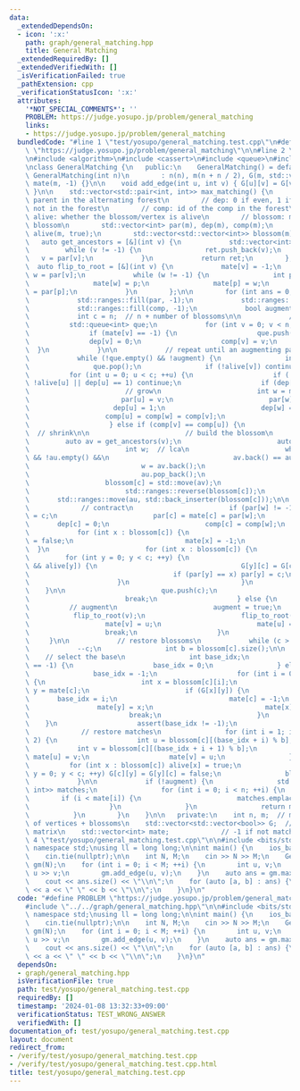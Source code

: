 ```yaml
---
data:
  _extendedDependsOn:
  - icon: ':x:'
    path: graph/general_matching.hpp
    title: General Matching
  _extendedRequiredBy: []
  _extendedVerifiedWith: []
  _isVerificationFailed: true
  _pathExtension: cpp
  _verificationStatusIcon: ':x:'
  attributes:
    '*NOT_SPECIAL_COMMENTS*': ''
    PROBLEM: https://judge.yosupo.jp/problem/general_matching
    links:
    - https://judge.yosupo.jp/problem/general_matching
  bundledCode: "#line 1 \"test/yosupo/general_matching.test.cpp\"\n#define PROBLEM\
    \ \"https://judge.yosupo.jp/problem/general_matching\"\n\n#line 2 \"graph/general_matching.hpp\"\
    \n#include <algorithm>\n#include <cassert>\n#include <queue>\n#include <vector>\n\
    \nclass GeneralMatching {\n   public:\n    GeneralMatching() = default;\n    explicit\
    \ GeneralMatching(int n)\n        : n(n), m(n + n / 2), G(m, std::vector<bool>(m)),\
    \ mate(m, -1) {}\n\n    void add_edge(int u, int v) { G[u][v] = G[v][u] = true;\
    \ }\n\n    std::vector<std::pair<int, int>> max_matching() {\n        // par:\
    \ parent in the alternating forest\n        // dep: 0 if even, 1 if odd, -1 if\
    \ not in the forest\n        // comp: id of the comp in the forest\n        //\
    \ alive: whether the blossom/vertex is alive\n        // blossom: members of the\
    \ blossom\n        std::vector<int> par(m), dep(m), comp(m);\n        std::vector<bool>\
    \ alive(m, true);\n        std::vector<std::vector<int>> blossom(m);\n\n     \
    \   auto get_ancestors = [&](int v) {\n            std::vector<int> ret;\n   \
    \         while (v != -1) {\n                ret.push_back(v);\n             \
    \   v = par[v];\n            }\n            return ret;\n        };\n\n      \
    \  auto flip_to_root = [&](int v) {\n            mate[v] = -1;\n            int\
    \ w = par[v];\n            while (w != -1) {\n                int p = par[w];\n\
    \                mate[w] = p;\n                mate[p] = w;\n                w\
    \ = par[p];\n            }\n        };\n\n        for (int ans = 0;; ++ans) {\n\
    \            std::ranges::fill(par, -1);\n            std::ranges::fill(dep, -1);\n\
    \            std::ranges::fill(comp, -1);\n            bool augment = false;\n\
    \            int c = n;  // n + number of blossoms\n\n            // seed\n  \
    \          std::queue<int> que;\n            for (int v = 0; v < n; ++v) {\n \
    \               if (mate[v] == -1) {\n                    que.push(v);\n     \
    \               dep[v] = 0;\n                    comp[v] = v;\n              \
    \  }\n            }\n\n            // repeat until an augmenting path is found\n\
    \            while (!que.empty() && !augment) {\n                int v = que.front();\n\
    \                que.pop();\n                if (!alive[v]) continue;\n      \
    \          for (int u = 0; u < c; ++u) {\n                    if (!G[v][u] ||\
    \ !alive[u] || dep[u] == 1) continue;\n                    if (dep[u] == -1) {\n\
    \                        // grow\n                        int w = mate[u];\n \
    \                       par[u] = v;\n                        par[w] = u;\n   \
    \                     dep[u] = 1;\n                        dep[w] = 0;\n     \
    \                   comp[u] = comp[w] = comp[v];\n                        que.push(w);\n\
    \                    } else if (comp[v] == comp[u]) {\n                      \
    \  // shrink\n\n                        // build the blossom\n               \
    \         auto av = get_ancestors(v);\n                        auto au = get_ancestors(u);\n\
    \                        int w;  // lca\n                        while (!av.empty()\
    \ && !au.empty() &&\n                               av.back() == au.back()) {\n\
    \                            w = av.back();\n                            av.pop_back();\n\
    \                            au.pop_back();\n                        }\n     \
    \                   blossom[c] = std::move(av);\n                        blossom[c].push_back(w);\n\
    \                        std::ranges::reverse(blossom[c]);\n                 \
    \       std::ranges::move(au, std::back_inserter(blossom[c]));\n\n           \
    \             // contract\n                        if (par[w] != -1) mate[par[w]]\
    \ = c;\n                        par[c] = mate[c] = par[w];\n                 \
    \       dep[c] = 0;\n                        comp[c] = comp[w];\n            \
    \            for (int x : blossom[c]) {\n                            alive[x]\
    \ = false;\n                            mate[x] = -1;\n                      \
    \  }\n                        for (int x : blossom[c]) {\n                   \
    \         for (int y = 0; y < c; ++y) {\n                                if (G[x][y]\
    \ && alive[y]) {\n                                    G[y][c] = G[c][y] = true;\n\
    \                                    if (par[y] == x) par[y] = c;\n          \
    \                      }\n                            }\n                    \
    \    }\n\n                        que.push(c);\n                        ++c;\n\
    \                        break;\n                    } else {\n              \
    \          // augment\n                        augment = true;\n             \
    \           flip_to_root(v);\n                        flip_to_root(u);\n     \
    \                   mate[v] = u;\n                        mate[u] = v;\n     \
    \                   break;\n                    }\n                }\n       \
    \     }\n\n            // restore blossoms\n            while (c > n) {\n    \
    \            --c;\n                int b = blossom[c].size();\n\n            \
    \    // select the base\n                int base_idx;\n                if (mate[c]\
    \ == -1) {\n                    base_idx = 0;\n                } else {\n    \
    \                base_idx = -1;\n                    for (int i = 0; i < b; ++i)\
    \ {\n                        int x = blossom[c][i];\n                        int\
    \ y = mate[c];\n                        if (G[x][y]) {\n                     \
    \       base_idx = i;\n                            mate[c] = -1;\n           \
    \                 mate[y] = x;\n                            mate[x] = y;\n   \
    \                         break;\n                        }\n                \
    \    }\n                    assert(base_idx != -1);\n                }\n\n   \
    \             // restore matches\n                for (int i = 1; i < b; i +=\
    \ 2) {\n                    int u = blossom[c][(base_idx + i) % b];\n        \
    \            int v = blossom[c][(base_idx + i + 1) % b];\n                   \
    \ mate[u] = v;\n                    mate[v] = u;\n                }\n\n      \
    \          for (int x : blossom[c]) alive[x] = true;\n                for (int\
    \ y = 0; y < c; ++y) G[c][y] = G[y][c] = false;\n                blossom[c].clear();\n\
    \            }\n\n            if (!augment) {\n                std::vector<std::pair<int,\
    \ int>> matches;\n                for (int i = 0; i < n; ++i) {\n            \
    \        if (i < mate[i]) {\n                        matches.emplace_back(i, mate[i]);\n\
    \                    }\n                }\n                return matches;\n \
    \           }\n        }\n    }\n\n   private:\n    int n, m;  // m: maximum number\
    \ of vertices + blossoms\n    std::vector<std::vector<bool>> G;  // adjacency\
    \ matrix\n    std::vector<int> mate;             // -1 if not matched\n};\n#line\
    \ 4 \"test/yosupo/general_matching.test.cpp\"\n\n#include <bits/stdc++.h>\nusing\
    \ namespace std;\nusing ll = long long;\n\nint main() {\n    ios_base::sync_with_stdio(false);\n\
    \    cin.tie(nullptr);\n\n    int N, M;\n    cin >> N >> M;\n    GeneralMatching\
    \ gm(N);\n    for (int i = 0; i < M; ++i) {\n        int u, v;\n        cin >>\
    \ u >> v;\n        gm.add_edge(u, v);\n    }\n    auto ans = gm.max_matching();\n\
    \    cout << ans.size() << \"\\n\";\n    for (auto [a, b] : ans) {\n        cout\
    \ << a << \" \" << b << \"\\n\";\n    }\n}\n"
  code: "#define PROBLEM \"https://judge.yosupo.jp/problem/general_matching\"\n\n\
    #include \"../../graph/general_matching.hpp\"\n\n#include <bits/stdc++.h>\nusing\
    \ namespace std;\nusing ll = long long;\n\nint main() {\n    ios_base::sync_with_stdio(false);\n\
    \    cin.tie(nullptr);\n\n    int N, M;\n    cin >> N >> M;\n    GeneralMatching\
    \ gm(N);\n    for (int i = 0; i < M; ++i) {\n        int u, v;\n        cin >>\
    \ u >> v;\n        gm.add_edge(u, v);\n    }\n    auto ans = gm.max_matching();\n\
    \    cout << ans.size() << \"\\n\";\n    for (auto [a, b] : ans) {\n        cout\
    \ << a << \" \" << b << \"\\n\";\n    }\n}\n"
  dependsOn:
  - graph/general_matching.hpp
  isVerificationFile: true
  path: test/yosupo/general_matching.test.cpp
  requiredBy: []
  timestamp: '2024-01-08 13:32:33+09:00'
  verificationStatus: TEST_WRONG_ANSWER
  verifiedWith: []
documentation_of: test/yosupo/general_matching.test.cpp
layout: document
redirect_from:
- /verify/test/yosupo/general_matching.test.cpp
- /verify/test/yosupo/general_matching.test.cpp.html
title: test/yosupo/general_matching.test.cpp
---
```

